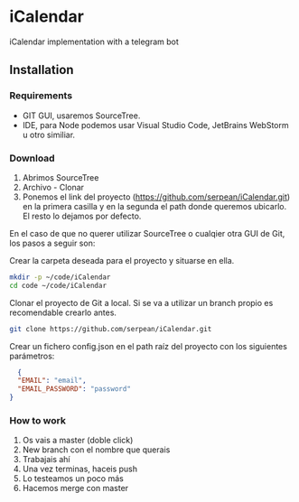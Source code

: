 # iCalendar
iCalendar implementation with a telegram bot

## Installation

### Requirements

* GIT GUI, usaremos SourceTree.
* IDE, para Node podemos usar Visual Studio Code, JetBrains WebStorm u otro similiar.

### Download

1. Abrimos SourceTree
1. Archivo - Clonar
1. Ponemos el link del proyecto (https://github.com/serpean/iCalendar.git) en la primera casilla y en la segunda el path donde queremos ubicarlo. El resto lo dejamos por defecto.

En el caso de que no querer utilizar SourceTree o cualqier otra GUI de Git, los pasos a seguir son:

Crear la carpeta deseada para el proyecto y situarse en ella.
```bash
mkdir -p ~/code/iCalendar
cd code ~/code/iCalendar
```

Clonar el proyecto de Git a local. Si se va a utilizar un branch propio es recomendable crearlo antes.
```bash
git clone https://github.com/serpean/iCalendar.git
```

Crear un fichero config.json en el path raíz del proyecto con los siguientes parámetros:
```json
  {
  "EMAIL": "email",
  "EMAIL_PASSWORD": "password"
}

```

### How to work

1. Os vais a master (doble click)
1. New branch con el nombre que querais
1. Trabajais ahí
1. Una vez terminas, haceis push
1. Lo testeamos un poco más
1. Hacemos merge con master
